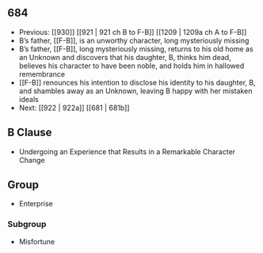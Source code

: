 ## 684
- Previous: [[930]] [[921 | 921 ch B to F-B]] [[1209 | 1209a ch A to F-B]] 
- B’s father, [[F-B]], is an unworthy character, long mysteriously missing
- B’s father, [[F-B]], long mysteriously missing, returns to his old home as an Unknown and discovers that his daughter, B, thinks him dead, believes his character to have been noble, and holds him in hallowed remembrance
- [[F-B]] renounces his intention to disclose his identity to his daughter, B, and shambles away as an Unknown, leaving B happy with her mistaken ideals
- Next: [[922 | 922a]] [[681 | 681b]] 

## B Clause
- Undergoing an Experience that Results in a Remarkable Character Change

## Group
- Enterprise

### Subgroup
- Misfortune

